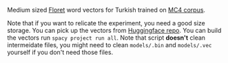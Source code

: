 Medium sized [Floret](https://github.com/explosion/floret) word vectors for Turkish trained on [MC4 corpus](https://arxiv.org/abs/1910.10683).

Note that if you want to relicate the experiment, you need a good size storage. You can pick up the vectors from [Huggingface repo](https://huggingface.co/turkish-nlp-suite).
You can build the vectors run `spacy project run all`. Note that script **doesn't** clean intermeidate files, you might need to clean `models/.bin` and `models/.vec` yourself if you don't
need those files.
